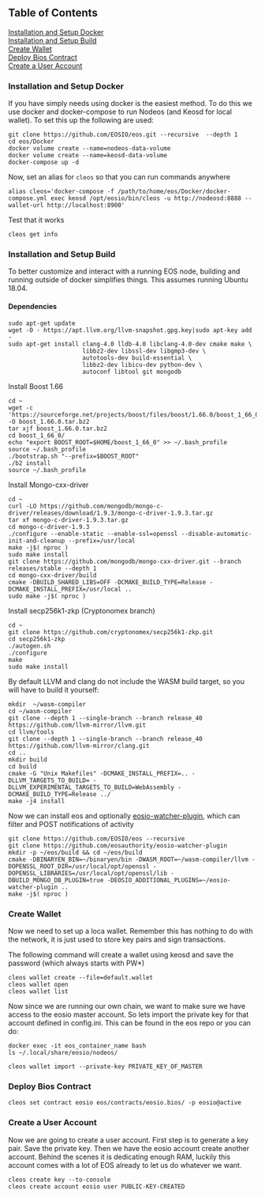 ## Table of Contents

[Installation and Setup Docker](#installation-and-setup-docker)<br>
[Installation and Setup Build](#installation-and-setup-build)<br>
[Create Wallet](#create-wallet)<br>
[Deploy Bios Contract](#deploy-bios-contract)<br>
[Create a User Account](#create-a-user-account)<br> 


### Installation and Setup Docker

If you have simply needs using docker is the easiest method. To do this we use docker and docker-compose to run Nodeos (and Keosd for local wallet). To set this up the following are used:

```
git clone https://github.com/EOSIO/eos.git --recursive  --depth 1
cd eos/Docker
docker volume create --name=nodeos-data-volume
docker volume create --name=keosd-data-volume
docker-compose up -d
```

Now, set an alias for `cleos` so that you can run commands anywhere

```
alias cleos='docker-compose -f /path/to/home/eos/Docker/docker-compose.yml exec keosd /opt/eosio/bin/cleos -u http://nodeosd:8888 --wallet-url http://localhost:8900'
```

Test that it works

`cleos get info`

### Installation and Setup Build

To better customize and interact with a running EOS node, building and running outside of docker
simplifies things. This assumes running Ubuntu 18.04.

#### Dependencies

```
sudo apt-get update
wget -O - https://apt.llvm.org/llvm-snapshot.gpg.key|sudo apt-key add -
sudo apt-get install clang-4.0 lldb-4.0 libclang-4.0-dev cmake make \
                     libbz2-dev libssl-dev libgmp3-dev \
                     autotools-dev build-essential \
                     libbz2-dev libicu-dev python-dev \
                     autoconf libtool git mongodb
```

Install Boost 1.66

```
cd ~
wget -c 'https://sourceforge.net/projects/boost/files/boost/1.66.0/boost_1_66_0.tar.bz2/download' -O boost_1.66.0.tar.bz2
tar xjf boost_1.66.0.tar.bz2
cd boost_1_66_0/
echo "export BOOST_ROOT=$HOME/boost_1_66_0" >> ~/.bash_profile
source ~/.bash_profile
./bootstrap.sh "--prefix=$BOOST_ROOT"
./b2 install
source ~/.bash_profile
```

Install Mongo-cxx-driver

```
cd ~
curl -LO https://github.com/mongodb/mongo-c-driver/releases/download/1.9.3/mongo-c-driver-1.9.3.tar.gz
tar xf mongo-c-driver-1.9.3.tar.gz
cd mongo-c-driver-1.9.3
./configure --enable-static --enable-ssl=openssl --disable-automatic-init-and-cleanup --prefix=/usr/local
make -j$( nproc )
sudo make install
git clone https://github.com/mongodb/mongo-cxx-driver.git --branch releases/stable --depth 1
cd mongo-cxx-driver/build
cmake -DBUILD_SHARED_LIBS=OFF -DCMAKE_BUILD_TYPE=Release -DCMAKE_INSTALL_PREFIX=/usr/local ..
sudo make -j$( nproc )
```

Install secp256k1-zkp (Cryptonomex branch)

```
cd ~
git clone https://github.com/cryptonomex/secp256k1-zkp.git
cd secp256k1-zkp
./autogen.sh
./configure
make
sudo make install
```

By default LLVM and clang do not include the WASM build target, so you will have to build it yourself:

```
mkdir  ~/wasm-compiler
cd ~/wasm-compiler
git clone --depth 1 --single-branch --branch release_40 https://github.com/llvm-mirror/llvm.git
cd llvm/tools
git clone --depth 1 --single-branch --branch release_40 https://github.com/llvm-mirror/clang.git
cd ..
mkdir build
cd build
cmake -G "Unix Makefiles" -DCMAKE_INSTALL_PREFIX=.. -DLLVM_TARGETS_TO_BUILD= -DLLVM_EXPERIMENTAL_TARGETS_TO_BUILD=WebAssembly -DCMAKE_BUILD_TYPE=Release ../
make -j4 install
```

Now we can install eos and optionally
[eosio-watcher-plugin](https://github.com/eosauthority/eosio-watcher-plugin), which can filter and
POST notifications of activity


```
git clone https://github.com/EOSIO/eos --recursive
git clone https://github.com/eosauthority/eosio-watcher-plugin
mkdir -p ~/eos/build && cd ~/eos/build
cmake -DBINARYEN_BIN=~/binaryen/bin -DWASM_ROOT=~/wasm-compiler/llvm -DOPENSSL_ROOT_DIR=/usr/local/opt/openssl -DOPENSSL_LIBRARIES=/usr/local/opt/openssl/lib -DBUILD_MONGO_DB_PLUGIN=true -DEOSIO_ADDITIONAL_PLUGINS=~/eosio-watcher-plugin ..
make -j$( nproc )
```

### Create Wallet

Now we need to set up a loca wallet. Remember this has nothing to do with the network, it is just
used to store key pairs and sign transactions.

The following command will create a wallet using keosd and save the password (which always starts
with PW\*)

```
cleos wallet create --file=default.wallet
cleos wallet open
cleos wallet list
```

Now since we are running our own chain, we want to make sure we have access to the eosio master
account. So lets import the private key for that account defined in config.ini. This can be found
in the eos repo or you can do:
```
docker exec -it eos_container_name bash
ls ~/.local/share/eosio/nodeos/
```

```
cleos wallet import --private-key PRIVATE_KEY_OF_MASTER
```

### Deploy Bios Contract

```
cleos set contract eosio eos/contracts/eosio.bios/ -p eosio@active
```

### Create a User Account

Now we are going to create a user account. First step is to generate a key pair. Save the private
key. Then we have the eosio account create another account. Behind the scenes it is dedicating
enough RAM, luckily this account comes with a lot of EOS already to let us do whatever we want.


```
cleos create key --to-console
cleos create account eosio user PUBLIC-KEY-CREATED
```                                 
